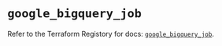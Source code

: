 # `google_bigquery_job`

Refer to the Terraform Registory for docs: [`google_bigquery_job`](https://registry.terraform.io/providers/hashicorp/google/4.67.0/docs/resources/bigquery_job).
